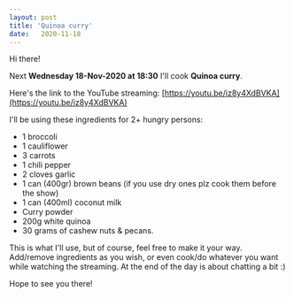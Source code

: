 ```yaml
---
layout: post
title: 'Quinoa curry'
date:   2020-11-18
---
```

Hi there! 

Next **Wednesday 18-Nov-2020 at 18:30** I'll cook **Quinoa curry**. 

Here's the link to the YouTube streaming: [https://youtu.be/iz8y4XdBVKA](https://youtu.be/iz8y4XdBVKA)

I'll be using these ingredients for 2+ hungry persons:
- 1 broccoli
- 1 cauliflower
- 3 carrots
- 1 chili pepper
- 2 cloves garlic
- 1 can (400gr) brown beans (if you use dry ones plz cook them before the show)
- 1 can (400ml) coconut milk
- Curry powder
- 200g white quinoa
- 30 grams of cashew nuts & pecans.

This is what I'll use, but of course, feel free to make it your way. Add/remove ingredients as you wish, or even cook/do whatever you want while watching the streaming. At the end of the day is about chatting a bit :)

Hope to see you there!